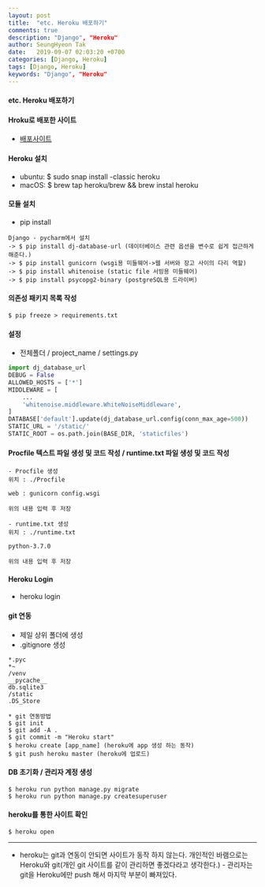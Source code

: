 ```yaml
---
layout: post
title:  "etc. Heroku 배포하기"
comments: true
description: "Django", "Heroku"
author: SeungHyeon Tak
date:   2019-09-07 02:03:20 +0700
categories: [Django, Heroku]
tags: [Django, Heroku]
keywords: "Django", "Heroku"
---
```

#### etc. Heroku 배포하기

#### Hroku로 배포한 사이트
* [배포사이트](http://seunghyeonproject.herokuapp.com/)

#### Heroku 설치
* ubuntu: $ sudo snap install -classic heroku
* macOS: $ brew tap heroku/brew && brew instal heroku

#### 모듈 설치
* pip install

```text
Django - pycharm에서 설치
-> $ pip install dj-database-url (데이터베이스 관련 옵션을 변수로 쉽게 접근하게 해준다.)
-> $ pip install gunicorn (wsgi용 미들웨어->웹 서버와 장고 사이의 다리 역할)
-> $ pip install whitenoise (static file 서빙용 미들웨어)
-> $ pip install psycopg2-binary (postgreSQL용 드라이버)
```

#### 의존성 패키지 목록 작성

```text
$ pip freeze > requirements.txt
```

#### 설정

* 전체폴더 / project_name / settings.py
```python
import dj_database_url
DEBUG = False
ALLOWED_HOSTS = ['*']
MIDDLEWARE = [
	...
	'whitenoise.middleware.WhiteNoiseMiddleware',
]
DATABASE['default'].update(dj_database_url.config(conn_max_age=500))
STATIC_URL = '/static/'
STATIC_ROOT = os.path.join(BASE_DIR, 'staticfiles')
```

#### Procfile 텍스트 파일 생성 및 코드 작성 / runtime.txt 파일 생성 및 코드 작성

```text
- Procfile 생성
위치 : ./Procfile

web : gunicorn config.wsgi

위의 내용 입력 후 저장

- runtime.txt 생성
위치 : ./runtime.txt

python-3.7.0

위의 내용 입력 후 저장
```

#### Heroku Login

* heroku login

#### git 연동
* 제일 상위 폴더에 생성
* .gitignore 생성

```text
*.pyc
*~
/venv
__pycache__
db.sqlite3
/static
.DS_Store
```

```text
* git 연동방법
$ git init
$ git add -A .
$ git commit -m "Heroku start"
$ heroku create [app_name] (heroku에 app 생성 하는 동작)
$ git push heroku master (heroku에 업로드)
```

#### DB 초기화 / 관리자 계정 생성

```text
$ heroku run python manage.py migrate
$ heroku run python manage.py createsuperuser
```

#### heroku를 통한 사이트 확인

```text
$ heroku open
```

*****

* heroku는 git과 연동이 안되면 사이트가 동작 하지 않는다. 개인적인 바램으로는 Heroku와 git(개인 git 사이트를 같이 관리하면 좋겠다라고 생각한다.) - 관리자는 git을 Heroku에만 push 해서 마지막 부분이 빠져있다.